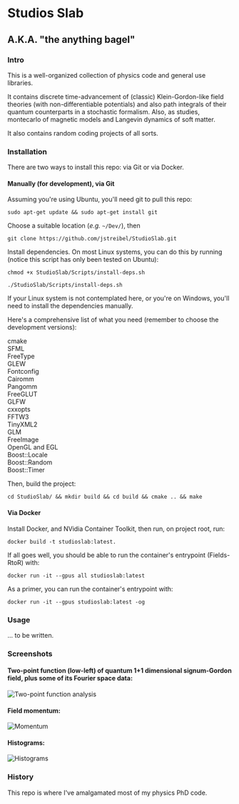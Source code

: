 # Studios Slab
## A.K.A. "the anything bagel"
### Intro

This is a well-organized collection of physics code and general use libraries.

It contains discrete time-advancement of (classic) Klein-Gordon-like field theories (with non-differentiable potentials) and also path integrals of their quantum counterparts in a stochastic formalism. Also, as studies, montecarlo of magnetic models and Langevin dynamics of soft matter.

It also contains random coding projects of all sorts.

### Installation
There are two ways to install this repo: via Git or via Docker.

#### Manually (for development), via Git

Assuming you're using Ubuntu, you'll need git to pull this repo:

`sudo apt-get update && sudo apt-get install git`

Choose a suitable location (_e.g._ `~/Dev/`), then 

`git clone https://github.com/jstreibel/StudioSlab.git`

Install dependencies. On most Linux systems, you can do this by running (notice this script has only been tested on Ubuntu):

`chmod +x StudioSlab/Scripts/install-deps.sh`

`./StudioSlab/Scripts/install-deps.sh`

If your Linux system is not contemplated here, or you're on Windows, you'll need to install the dependencies manually.

Here's a comprehensive list of what you need (remember to choose the development versions):

cmake \
SFML \
FreeType \
GLEW \
Fontconfig \
Cairomm \
Pangomm \
FreeGLUT \
GLFW \
cxxopts \
FFTW3 \
TinyXML2 \
GLM \
FreeImage \
OpenGL and EGL \
Boost::Locale \
Boost::Random \
Boost::Timer

Then, build the project:

`cd StudioSlab/ && mkdir build && cd build && cmake .. && make`

#### Via Docker

Install Docker, and NVidia Container Toolkit, then run, on project root, run:

`docker build -t studioslab:latest.`

If all goes well, you should be able to run the container's entrypoint (Fields-RtoR) with:

`docker run -it --gpus all studioslab:latest`

As a primer, you can run the container's entrypoint with:

`docker run -it --gpus studioslab:latest -og`

### Usage

... to be written.

### Screenshots

#### Two-point function (low-left) of quantum 1+1 dimensional signum-Gordon field, plus some of its Fourier space data:

![Two-point function analysis](https://github.com/user-attachments/assets/4cb6300c-596c-4fe0-a8cd-d747d061831c)

#### Field momentum: 

![Momentum](https://github.com/user-attachments/assets/a770e7e7-1305-4c8c-8a57-6e00715ae4c2)

#### Histograms:

![Histograms](https://github.com/user-attachments/assets/c9aff204-0976-4819-bdc0-6f19eb51f0fa)

### History

This repo is where I've amalgamated most of my physics PhD code.
